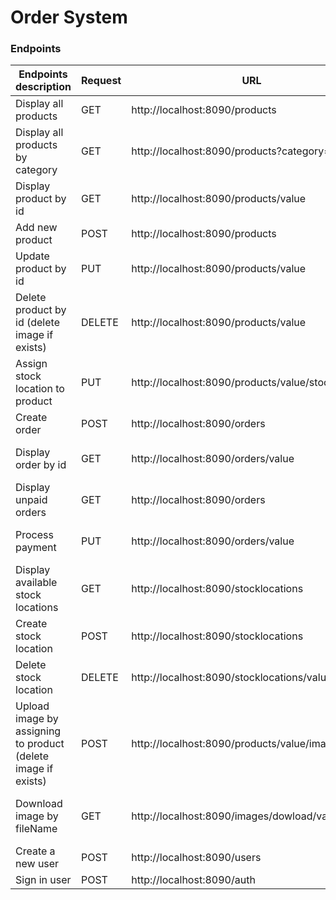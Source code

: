 # Order System


### Endpoints

| Endpoints description                                         | Request | URL                                                | Example value                          | Role           |
|---------------------------------------------------------------|---------|----------------------------------------------------|----------------------------------------|----------------|
| Display all products                                          | GET     | http://localhost:8090/products                     | -                                      | ALL            |
| Display all products by category                              | GET     | http://localhost:8090/products?category=value      | cooking (of type String category)      | ALL            |
| Display product by id                                         | GET     | http://localhost:8090/products/value               | 1001  (of type Long id)                | ALL            |
| Add new product                                               | POST    | http://localhost:8090/products                     | -                                      | ADMIN          |
| Update product by id                                          | PUT     | http://localhost:8090/products/value               | 1001 (of type Long id)                 | ADMIN          |
| Delete product by id (delete image if exists)                 | DELETE  | http://localhost:8090/products/value               | 1001 (of type Long id)                 | ADMIN          |
| Assign stock location to product                              | PUT     | http://localhost:8090/products/value/stocklocation | 1001 (of type Long id)                 | ADMIN          |
| Create order                                                  | POST    | http://localhost:8090/orders                       | -                                      | ALL            |
| Display order by id                                           | GET     | http://localhost:8090/orders/value                 | 300 (of type Long id)                  | ADMIN and USER |
| Display unpaid orders                                         | GET     | http://localhost:8090/orders                       | -                                      | ADMIN and USER |
| Process payment                                               | PUT     | http://localhost:8090/orders/value                 | 300 (of type Long id)                  | ADMIN and USER |
| Display available stock locations                             | GET     | http://localhost:8090/stocklocations               | -                                      | ADMIN          |
| Create stock location                                         | POST    | http://localhost:8090/stocklocations               | -                                      | ADMIN          |
| Delete stock location                                         | DELETE  | http://localhost:8090/stocklocations/value         | 100 (of type Long id)                  | ADMIN          |
| Upload image by assigning to product (delete image if exists) | POST    | http://localhost:8090/products/value/image         | 1001 (of type Long id)                 | ADMIN          |
| Download image by fileName                                    | GET     | http://localhost:8090/images/dowload/value         | aptitlig.jpg (of type String fileName) | ALL            |
| Create a new user                                             | POST    | http://localhost:8090/users                        | -                                      | ALL            |
| Sign in user                                                  | POST    | http://localhost:8090/auth                         | -                                      | ALL            |



